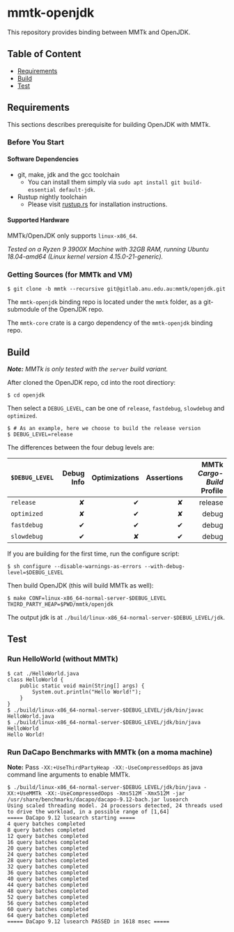 # mmtk-openjdk
This repository provides binding between MMTk and OpenJDK. 

## Table of Content
* [Requirements](#requirements)
* [Build](#build)
* [Test](#test)

## Requirements

This sections describes prerequisite for building OpenJDK with MMTk.

### Before You Start

#### Software Dependencies

* git, make, jdk and the gcc toolchain
  * You can install them simply via `sudo apt install git build-essential default-jdk`.
* Rustup nightly toolchain
  * Please visit [rustup.rs](https://rustup.rs/) for installation instructions.

#### Supported Hardware

MMTk/OpenJDK only supports `linux-x86_64`.

_Tested on a Ryzen 9 3900X Machine with 32GB RAM, running Ubuntu 18.04-amd64 (Linux kernel version 4.15.0-21-generic)._

### Getting Sources (for MMTk and VM)

```console
$ git clone -b mmtk --recursive git@gitlab.anu.edu.au:mmtk/openjdk.git
```

The `mmtk-openjdk` binding repo is located under the `mmtk` folder, as a git-submodule of the OpenJDK repo.

The `mmtk-core` crate is a cargo dependency of the `mmtk-openjdk` binding repo.

## Build

_**Note:** MMTk is only tested with the `server` build variant._

After cloned the OpenJDK repo, cd into the root directiory:

```console
$ cd openjdk
```

Then select a `DEBUG_LEVEL`, can be one of `release`, `fastdebug`, `slowdebug` and `optimized`.

```console
$ # As an example, here we choose to build the release version
$ DEBUG_LEVEL=release
```

The differences between the four debug levels are:

| `$DEBUG_LEVEL` | Debug Info | Optimizations | Assertions | MMTk _Cargo-Build_ Profile |
| -------------- | ----------:| -------------:| ----------:| ------------------------:|
| `release`      |         ✘ |             ✔ |         ✘ |                  release |
| `optimized`    |         ✘ |             ✔ |         ✘ |                    debug |
| `fastdebug`    |         ✔ |             ✔ |         ✔ |                    debug |
| `slowdebug`    |         ✔ |             ✘ |         ✔ |                    debug |

If you are building for the first time, run the configure script:

```console
$ sh configure --disable-warnings-as-errors --with-debug-level=$DEBUG_LEVEL
```

Then build OpenJDK (this will build MMTk as well):

```console
$ make CONF=linux-x86_64-normal-server-$DEBUG_LEVEL THIRD_PARTY_HEAP=$PWD/mmtk/openjdk
```

The output jdk is at `./build/linux-x86_64-normal-server-$DEBUG_LEVEL/jdk`.

## Test

### Run HelloWorld (without MMTk)

```console
$ cat ./HelloWorld.java
class HelloWorld {
    public static void main(String[] args) {
        System.out.println("Hello World!");
    }
}
$ ./build/linux-x86_64-normal-server-$DEBUG_LEVEL/jdk/bin/javac HelloWorld.java
$ ./build/linux-x86_64-normal-server-$DEBUG_LEVEL/jdk/bin/java HelloWorld
Hello World!
```

### Run DaCapo Benchmarks with MMTk (on a moma machine)

**Note:** Pass `-XX:+UseThirdPartyHeap -XX:-UseCompressedOops` as java command line arguments to enable MMTk.

```console
$ ./build/linux-x86_64-normal-server-$DEBUG_LEVEL/jdk/bin/java -XX:+UseMMTk -XX:-UseCompressedOops -Xms512M -Xmx512M -jar /usr/share/benchmarks/dacapo/dacapo-9.12-bach.jar lusearch
Using scaled threading model. 24 processors detected, 24 threads used to drive the workload, in a possible range of [1,64]
===== DaCapo 9.12 lusearch starting =====
4 query batches completed
8 query batches completed
12 query batches completed
16 query batches completed
20 query batches completed
24 query batches completed
28 query batches completed
32 query batches completed
36 query batches completed
40 query batches completed
44 query batches completed
48 query batches completed
52 query batches completed
56 query batches completed
60 query batches completed
64 query batches completed
===== DaCapo 9.12 lusearch PASSED in 1618 msec =====
```
